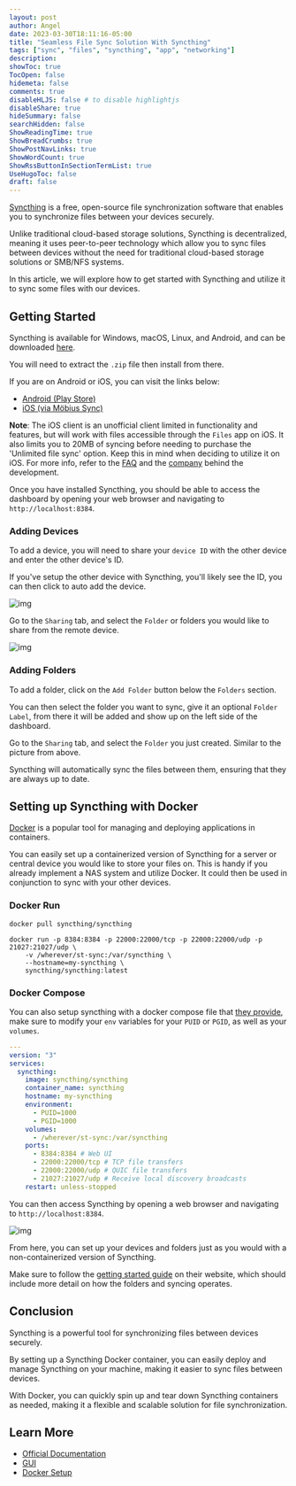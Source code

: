```yaml
---
layout: post
author: Angel
date: 2023-03-30T18:11:16-05:00
title: "Seamless File Sync Solution With Syncthing"
tags: ["sync", "files", "syncthing", "app", "networking"]
description:
showToc: true
TocOpen: false
hidemeta: false
comments: true
disableHLJS: false # to disable highlightjs
disableShare: true
hideSummary: false
searchHidden: false
ShowReadingTime: true
ShowBreadCrumbs: true
ShowPostNavLinks: true
ShowWordCount: true
ShowRssButtonInSectionTermList: true
UseHugoToc: false
draft: false
---
```


[Syncthing](https://syncthing.net/) is a free, open-source file synchronization software that enables you to synchronize files between your devices securely. 

Unlike traditional cloud-based storage solutions, Syncthing is decentralized, meaning it uses peer-to-peer technology which allow you to sync files between devices without the need for traditional cloud-based storage solutions or SMB/NFS systems. 

In this article, we will explore how to get started with Syncthing and utilize it to sync some files with our devices.

## Getting Started

Syncthing is available for Windows, macOS, Linux, and Android, and can be downloaded [here](https://syncthing.net/downloads/).

You will need to extract the `.zip` file then install from there.

If you are on Android or iOS, you can visit the links below:

- [Android (Play Store)](https://play.google.com/store/apps/details?id=com.nutomic.syncthingandroid)
- [iOS (via Möbius Sync)](https://apps.apple.com/us/app/mobiussync/id1539203216?itsct=apps_box&itscg=30200)

**Note**: The iOS client is an unofficial client limited in functionality and features, but will work with files accessible through the `Files` app on iOS. It also limits you to 20MB of syncing before needing to purchase the 'Unlimited file sync' option. Keep this in mind when deciding to utilize it on iOS. For more info, refer to the [FAQ](https://www.mobiussync.com/faq/) and the [company](https://www.pickupinfinity.com) behind the development.

Once you have installed Syncthing, you should be able to access the dashboard by opening your web browser and navigating to `http://localhost:8384`.

### Adding Devices

To add a device, you will need to share your `device ID` with the other device and enter the other device's ID. 

If you've setup the other device with Syncthing, you'll likely see the ID, you can then click to auto add the device.

![img](https://docs.syncthing.net/_images/gs2.png)

Go to the `Sharing` tab, and select the `Folder` or folders you would like to share from the remote device.

![img](https://docs.syncthing.net/_images/gs3.png)

### Adding Folders

To add a folder, click on the `Add Folder` button below the `Folders` section.

You can then select the folder you want to sync, give it an optional `Folder Label`, from there it will be added and show up on the left side of the dashboard.

Go to the `Sharing` tab, and select the `Folder` you just created. Similar to the picture from above.

Syncthing will automatically sync the files between them, ensuring that they are always up to date.

## Setting up Syncthing with Docker

[Docker](/posts/2023-02/get-started-with-docker) is a popular tool for managing and deploying applications in containers.

You can easily set up a containerized version of Syncthing for a server or central device you would like to store your files on. This is handy if you already implement a NAS system and utilize Docker. It could then be used in conjunction to sync with your other devices.

### Docker Run

```
docker pull syncthing/syncthing
```

```
docker run -p 8384:8384 -p 22000:22000/tcp -p 22000:22000/udp -p 21027:21027/udp \
    -v /wherever/st-sync:/var/syncthing \
    --hostname=my-syncthing \
    syncthing/syncthing:latest
```

### Docker Compose

You can also setup syncthing with a docker compose file that [they provide](https://github.com/syncthing/syncthing/blob/main/README-Docker.md), make sure to modify your `env` variables for your `PUID` or `PGID`, as well as your `volumes`.

```yml
---
version: "3"
services:
  syncthing:
    image: syncthing/syncthing
    container_name: syncthing
    hostname: my-syncthing
    environment:
      - PUID=1000
      - PGID=1000
    volumes:
      - /wherever/st-sync:/var/syncthing
    ports:
      - 8384:8384 # Web UI
      - 22000:22000/tcp # TCP file transfers
      - 22000:22000/udp # QUIC file transfers
      - 21027:21027/udp # Receive local discovery broadcasts
    restart: unless-stopped
```


You can then access Syncthing by opening a web browser and navigating to `http://localhost:8384`.

![img](/images/syncthing/img1.webp)

From here, you can set up your devices and folders just as you would with a non-containerized version of Syncthing.

Make sure to follow the [getting started guide](https://docs.syncthing.net/intro/getting-started.html) on their website, which should include more detail on how the folders and syncing operates.

## Conclusion

Syncthing is a powerful tool for synchronizing files between devices securely. 

By setting up a Syncthing Docker container, you can easily deploy and manage Syncthing on your machine, making it easier to sync files between devices. 

With Docker, you can quickly spin up and tear down Syncthing containers as needed, making it a flexible and scalable solution for file synchronization.

## Learn More

- [Official Documentation](https://docs.syncthing.net/intro/getting-started.html)
- [GUI](https://docs.syncthing.net/intro/gui.html)
- [Docker Setup](https://github.com/syncthing/syncthing/blob/main/README-Docker.md)